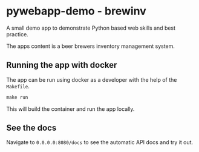 # pywebapp-demo - brewinv

A small demo app to demonstrate Python based web skills and best practice.

The apps content is a beer brewers inventory management system.

## Running the app with docker

The app can be run using docker as a developer with the help of the `Makefile`.

```python
make run
```

This will build the container and run the app locally.

## See the docs

Navigate to `0.0.0.0:8080/docs` to see the automatic API docs and try it out.
